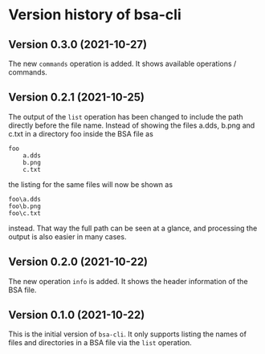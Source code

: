 # Version history of bsa-cli

## Version 0.3.0 (2021-10-27)

The new `commands` operation is added. It shows available operations / commands.

## Version 0.2.1 (2021-10-25)

The output of the `list` operation has been changed to include the path directly
before the file name. Instead of showing the files a.dds, b.png and c.txt in a
directory foo inside the BSA file as

```
foo
    a.dds
    b.png
    c.txt
```

the listing for the same files will now be shown as

```
foo\a.dds
foo\b.png
foo\c.txt
```

instead. That way the full path can be seen at a glance, and processing the
output is also easier in many cases.

## Version 0.2.0 (2021-10-22)

The new operation `info` is added. It shows the header information of the BSA
file.

## Version 0.1.0 (2021-10-22)

This is the initial version of `bsa-cli`. It only supports listing the names of
files and directories in a BSA file via the `list` operation.

